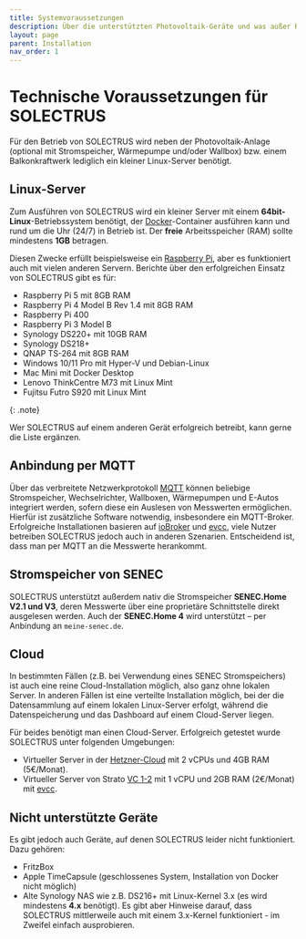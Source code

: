 ```yaml
---
title: Systemvoraussetzungen
description: Über die unterstützten Photovoltaik-Geräte und was außer Raspberry Pi noch in Frage kommt.
layout: page
parent: Installation
nav_order: 1
---
```


# Technische Voraussetzungen für SOLECTRUS

Für den Betrieb von SOLECTRUS wird neben der Photovoltaik-Anlage (optional mit Stromspeicher, Wärmepumpe und/oder Wallbox) bzw. einem Balkonkraftwerk lediglich ein kleiner Linux-Server benötigt.

## Linux-Server

Zum Ausführen von SOLECTRUS wird ein kleiner Server mit einem **64bit-Linux**-Betriebssystem benötigt, der [Docker](https://www.docker.com/)-Container ausführen kann und rund um die Uhr (24/7) in Betrieb ist. Der **freie** Arbeitsspeicher (RAM) sollte mindestens **1GB** betragen.

Diesen Zwecke erfüllt beispielsweise ein [Raspberry Pi](https://de.wikipedia.org/wiki/Raspberry_Pi), aber es funktioniert auch mit vielen anderen Servern. Berichte über den erfolgreichen Einsatz von SOLECTRUS gibt es für:

- Raspberry Pi 5 mit 8GB RAM
- Raspberry Pi 4 Model B Rev 1.4 mit 8GB RAM
- Raspberry Pi 400
- Raspberry Pi 3 Model B
- Synology DS220+ mit 10GB RAM
- Synology DS218+
- QNAP TS-264 mit 8GB RAM
- Windows 10/11 Pro mit Hyper-V und Debian-Linux
- Mac Mini mit Docker Desktop
- Lenovo ThinkCentre M73 mit Linux Mint
- Fujitsu Futro S920 mit Linux Mint

{: .note}

Wer SOLECTRUS auf einem anderen Gerät erfolgreich betreibt, kann gerne die Liste ergänzen.

## Anbindung per MQTT

Über das verbreitete Netzwerkprotokoll <a href="https://de.wikipedia.org/wiki/MQTT">MQTT</a> können beliebige Stromspeicher, Wechselrichter, Wallboxen, Wärmepumpen und E-Autos integriert werden, sofern diese ein Auslesen von Messwerten ermöglichen. Hierfür ist zusätzliche Software notwendig, insbesondere ein MQTT-Broker. Erfolgreiche Installationen basieren auf [ioBroker](https://www.iobroker.net/) und [evcc](https://evcc.io), viele Nutzer betreiben SOLECTRUS jedoch auch in anderen Szenarien. Entscheidend ist, dass man per MQTT an die Messwerte herankommt.

## Stromspeicher von SENEC

SOLECTRUS unterstützt außerdem nativ die Stromspeicher **SENEC.Home V2.1 und V3**, deren Messwerte über eine proprietäre Schnittstelle direkt ausgelesen werden. Auch der **SENEC.Home 4** wird unterstützt – per Anbindung an `meine-senec.de`.

## Cloud

In bestimmten Fällen (z.B. bei Verwendung eines SENEC Stromspeichers) ist auch eine reine Cloud-Installation möglich, also ganz ohne lokalen Server. In anderen Fällen ist eine verteilte Installation möglich, bei der die Datensammlung auf einem lokalen Linux-Server erfolgt, während die Datenspeicherung und das Dashboard auf einem Cloud-Server liegen.

Für beides benötigt man einen Cloud-Server. Erfolgreich getestet wurde SOLECTRUS unter folgenden Umgebungen:

- Virtueller Server in der [Hetzner-Cloud](https://hetzner.cloud/?ref=NggV8HU9FqCz) mit 2 vCPUs und 4GB RAM (5€/Monat).
- Virtueller Server von Strato [VC 1-2](https://www.strato.de/server/linux-vserver/) mit 1 vCPU und 2GB RAM (2€/Monat) mit [evcc](https://evcc.io/).

## Nicht unterstützte Geräte

Es gibt jedoch auch Geräte, auf denen SOLECTRUS leider nicht funktioniert. Dazu gehören:

- FritzBox
- Apple TimeCapsule (geschlossenes System, Installation von Docker nicht möglich)
- Alte Synology NAS wie z.B. DS216+ mit Linux-Kernel 3.x (es wird mindestens **4.x** benötigt). Es gibt aber Hinweise darauf, dass SOLECTRUS mittlerweile auch mit einem 3.x-Kernel funktioniert - im Zweifel einfach ausprobieren.
